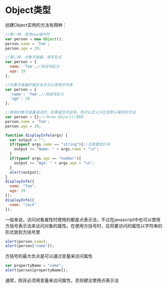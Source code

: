# Object类型

创建Object实例的方法有两种：

```javascript
//第一种，使用new操作符
var person = new Object();
person.name = 'Tom';
person.age = 29;

//第二种，对象字面量，简写形式
var person = {
  name: 'Tom',//用逗号区分
  age: 29
};

//对象字面量的属性名也可以使用字符串
var person = {
  'name': 'Tom',//用逗号区分
  'age': 29
};

//使用对象字面量语法时，如果留空花括号，则可以定义只包含默认属性和方法
var person = {};//与new Object()相同
person.name = 'Tom';
person.age = 29;
```



```javascript
function displayInfo(args) {
  var output = "";
  if(typeof args.name == "string"){//注意要加引号
    output += "Name: " + args.name + "\n";
  }
  if(typeof args.age == "number"){
    output += "Age: " + args.age + "\n";
  }
  alert(output);
}
displayInfo({
  name: "Tom",
  age: 29
});
displayInfo({
  name: "Jack"
});
```



一般来说，访问对象属性时使用的都是点表示法，不过在javascript中也可以使用方括号表示法来访问对象的属性。在使用方括号时，应将要访问的属性以字符串的形式放到方括号里

```javascript
alert(person.name);
alert(person["name"]);
```

方括号的最大优点是可以通过变量来访问属性

```javascript
var propertyName = "name";
alert(person[propertyName]);
```

通常，除非必须用变量来访问属性，否则建议使用点表示法